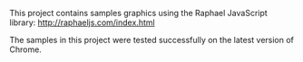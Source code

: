 This project contains samples graphics using the Raphael JavaScript library: http://raphaeljs.com/index.html

The samples in this project were tested successfully on the latest version of Chrome.